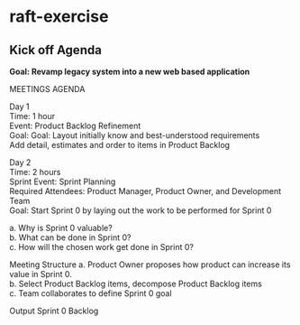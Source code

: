 # raft-exercise
## Kick off Agenda

**Goal: Revamp legacy system into a new web based application**

MEETINGS AGENDA

Day 1  
Time: 1 hour   
Event: Product Backlog Refinement  
Goal: Goal: Layout initially know and best-understood requirements  
Add detail, estimates and order to items in Product Backlog  

Day 2  
Time: 2 hours  
Sprint Event: Sprint Planning    
Required Attendees: Product Manager, Product Owner, and Development Team  
Goal: Start Sprint 0 by laying out the work to be performed for Sprint 0  

a. Why is Sprint 0 valuable?  
b. What can be done in Sprint 0?  
c. How will the chosen work get done in Sprint 0?  

Meeting Structure 
a. Product Owner proposes how product can increase its value in Sprint 0.  
b. Select Product Backlog items, decompose Product Backlog items  
c. Team collaborates to define Sprint 0 goal  

Output
Sprint 0 Backlog

